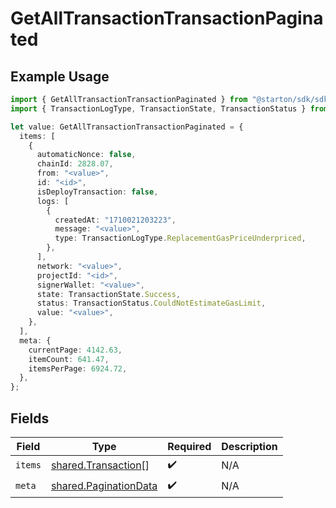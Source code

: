# GetAllTransactionTransactionPaginated

## Example Usage

```typescript
import { GetAllTransactionTransactionPaginated } from "@starton/sdk/sdk/models/operations";
import { TransactionLogType, TransactionState, TransactionStatus } from "@starton/sdk/sdk/models/shared";

let value: GetAllTransactionTransactionPaginated = {
  items: [
    {
      automaticNonce: false,
      chainId: 2828.07,
      from: "<value>",
      id: "<id>",
      isDeployTransaction: false,
      logs: [
        {
          createdAt: "1710021203223",
          message: "<value>",
          type: TransactionLogType.ReplacementGasPriceUnderpriced,
        },
      ],
      network: "<value>",
      projectId: "<id>",
      signerWallet: "<value>",
      state: TransactionState.Success,
      status: TransactionStatus.CouldNotEstimateGasLimit,
      value: "<value>",
    },
  ],
  meta: {
    currentPage: 4142.63,
    itemCount: 641.47,
    itemsPerPage: 6924.72,
  },
};
```

## Fields

| Field                                                                 | Type                                                                  | Required                                                              | Description                                                           |
| --------------------------------------------------------------------- | --------------------------------------------------------------------- | --------------------------------------------------------------------- | --------------------------------------------------------------------- |
| `items`                                                               | [shared.Transaction](../../../sdk/models/shared/transaction.md)[]     | :heavy_check_mark:                                                    | N/A                                                                   |
| `meta`                                                                | [shared.PaginationData](../../../sdk/models/shared/paginationdata.md) | :heavy_check_mark:                                                    | N/A                                                                   |